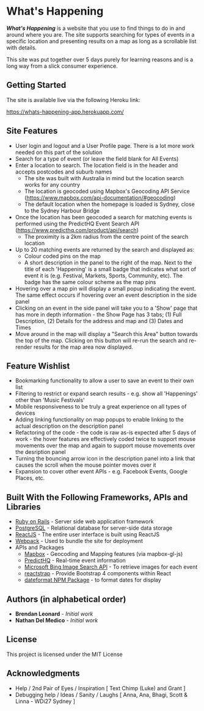 # What's Happening

_**What's Happening**_ is a website that you use to find things to do in and around where you are. The site supports searching for types of events in a specific location and presenting results on a map as long as a scrollable list with details.

This site was put together over 5 days purely for learning reasons and is a long way from a slick consumer experience.

## Getting Started

The site is available live via the following Heroku link:

<https://whats-happening-app.herokuapp.com/>

## Site Features

* User login and logout and a User Profile page. There is a lot more work needed on this part of the solution
* Search for a type of event (or leave the field blank for All Events)
* Enter a location to search. The location field is in the header and accepts postcodes and suburb names
  * The site was built with Australia in mind but the location search works for any country
  * The location is geocoded using Mapbox's Geocoding API Service (<https://www.mapbox.com/api-documentation/#geocoding>)
  * The default location when the homepage is loaded is Sydney, close to the Sydney Harbour Bridge
* Once the location has been geocoded a search for matching events is performed using the PredictHQ Event Search API (<https://www.predicthq.com/product/api/search>)
  * The proximity is a 2km radius from the centre point of the search location
* Up to 20 matching events are returned by the search and displayed as:
  * Colour coded pins on the map
  * A short description in the panel to the right of the map. Next to the title of each 'Happening' is a small badge that indicates what sort of event it is (e.g. Festival, Markets, Sports, Community, etc). The badge has the same colour scheme as the map pins
* Hovering over a map pin will display a small popup indicating the event. The same effect occurs if hovering over an event description in the side panel
* Clicking on an event in the side panel will take you to a 'Show' page that has more in depth information - the Show Page has 3 tabs; (1) Full Description, (2) Details for the address and map and (3) Dates and Times
* Move around in the map will display a "Search this Area" button towards the top of the map. Clicking on this button will re-run the search and re-render results for the map area now displayed.

## Feature Wishlist

* Bookmarking functionality to allow a user to save an event to their own list
* Filtering to restrict or expand search results - e.g. show all 'Happenings' other than 'Music Festivals'
* Mobile responsiveness to be truly a great experience on all types of devices
* Adding linking functionality on map popups to enable linking to the actual description on the description panel
* Refactoring of the code - the code is raw as-is expected after 5 days of work - the hover features are effectively coded twice to support mouse movements over the map and again to support mouse movements over the desription panel
* Turning the bouncing arrow icon in the description panel into a link that causes the scroll when the mouse pointer moves over it
* Expansion to cover other event APIs - e.g. Facebook Events, Google Places, etc.

## Built With the Following Frameworks, APIs and Libraries

* [Ruby on Rails](https://rubyonrails.org/) - Server side web application framework
* [PostgreSQL](https://www.postgresql.org/) - Relational database for server-side data storage
* [ReactJS](https://reactjs.org/) - The entire user interface is built using ReactJS
* [Webpack](https://webpack.js.org/) - Used to bundle the site for deployment
* APIs and Packages
  * [Mapbox](https://www.mapbox.com/) - Geocoding and Mapping features (via mapbox-gl-js)
  * [PredictHQ](https://www.predicthq.com/) - Real-time event information
  * [Microsoft Bing Image Search API](https://azure.microsoft.com/en-us/services/cognitive-services/bing-image-search-api/) - To retrieve images for each event
  * [reactstrap](https://reactstrap.github.io/) - Provide Bootstrap 4 components within React
  * [dateformat NPM Package](https://www.npmjs.com/package/dateformat) - to format dates for display

## Authors (in alphabetical order)

* **Brendan Leonard** - *Initial work*
* **Nathan Del Medico** - *Initial work*

## License

This project is licensed under the MIT License

## Acknowledgments

* Help / 2nd Pair of Eyes / Inspiration [ Text Chimp (Luke) and Grant ]
* Debugging help / Ideas / Sanity / Laughs [ Anna, Ana, Bhagi, Scott & Linna - WDi27 Sydney ]
